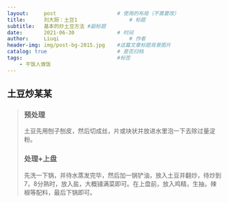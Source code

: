 ```yaml
---
layout:     post   				    # 使用的布局（不需要改）
title:      刘大厨：土豆1 				# 标题 
subtitle:   基本的炒土豆方法 #副标题
date:       2021-06-30 				# 时间
author:     Liuqi 						# 作者
header-img: img/post-bg-2015.jpg 	#这篇文章标题背景图片 
catalog: true 						# 是否归档
tags:								#标签
    - 干饭人做饭
---
```


## 土豆炒某某

> ###  预处理
>
> ​	土豆先用刨子刨皮，然后切成丝，片或块状并放进水里泡一下去除过量淀粉。
>
> ### 处理+上盘
>
> ​	先洗一下锅，并待水蒸发完毕，然后加一锅铲油，放入土豆并翻炒，待炒到7，8分熟时，放入盐，大概铺满菜即可。在上盘前，放入鸡精，生抽，辣椒等配料，最后下锅即可。

